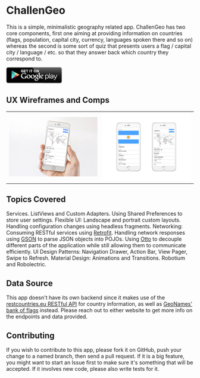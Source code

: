 # ChallenGeo

This is a simple, minimalistic geography related app. ChallenGeo has two core components, first one aiming at providing information on countries (flags, population, capital city, currency, languages spoken there and so on) whereas the second is some sort of quiz that presents users a flag / capital city / language / etc. so that they answer back which country they correspond to.

<a href="https://play.google.com/store/apps/details?id=com.fknussel.challengeo&hl=en">
    <img src="/docs/google-play.png" alt="Get the App on Google Play" />
</a>

## UX Wireframes and Comps

<table style="text-align: center;">
	<tr>
		<td><img src="/docs/ux_1.jpg" /></td>
		<td><img src="/docs/ux_2.jpg" /></td>
	</tr>
</table>

## Topics Covered

Services.
ListViews and Custom Adapters.
Using Shared Preferences to store user settings.
Flexible UI: Landscape and portrait custom layouts.
Handling configuration changes using headless fragments.
Networking: Consuming RESTful services using [Retrofit](https://github.com/square/retrofit).
Handling network responses using [GSON](https://github.com/google/gson) to parse JSON objects into POJOs.
Using [Otto](https://github.com/square/otto) to decouple different parts of the application while still allowing them to communicate efficiently.
UI Design Patterns: Navigation Drawer, Action Bar, View Pager, Swipe to Refresh.
Material Design: Animations and Transitions.
Robotium and Robolectric.

## Data Source

This app doesn't have its own backend since it makes use of the [restcountries.eu RESTful API](http://restcountries.eu) for country information, as well as [GeoNames' bank of flags](http://www.geonames.org) instead. Please reach out to either website to get more info on the endpoints and data provided.

## Contributing

If you wish to contribute to this app, please fork it on GitHub, push your change to a named branch, then send a pull request. If it is a big feature, you might want to start an Issue first to make sure it's something that will be accepted. If it involves new code, please also write tests for it.